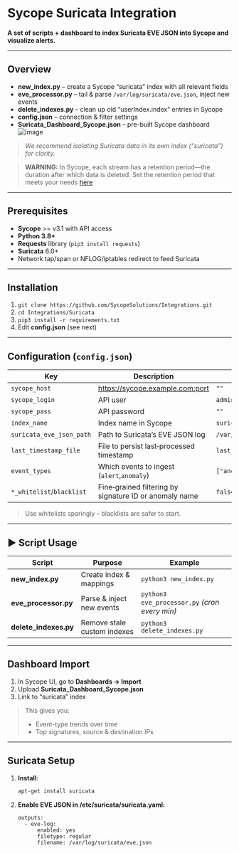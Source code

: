 # Sycope Suricata Integration

**A set of scripts + dashboard to index Suricata EVE JSON into Sycope and visualize alerts.**

---

##  Overview
- **new_index.py** – create a Sycope “suricata” index with all relevant fields  
- **eve_processor.py** – tail & parse `/var/log/suricata/eve.json`, inject new events  
- **delete_indexes.py** – clean up old “userIndex.index” entries in Sycope  
- **config.json** – connection & filter settings  
- **Suricata_Dashboard_Sycope.json** – pre-built Sycope dashboard
![image](https://github.com/user-attachments/assets/05651483-587e-442c-a877-240cdb92a4a7)

>  _We recommend isolating Suricata data in its own index (“suricata”) for clarity._

> **WARNING:** In Sycope, each stream has a retention period—the duration after which data is deleted. Set the retention period that meets your needs [here](https://documentation.sycope.com/User-Guide/Settings/Indices/Retention)
---

##  Prerequisites
- **Sycope** >= v3.1 with API access  
- **Python 3.8+**  
- **Requests** library (`pip3 install requests`)  
- **Suricata** 6.0+  
- Network tap/span or NFLOG/iptables redirect to feed Suricata  

---

##  Installation
1. `git clone https://github.com/SycopeSolutions/Integrations.git`  
2. `cd Integrations/Suricata`  
3. `pip3 install -r requirements.txt` 
4. Edit **config.json** (see next)

---

##  Configuration (`config.json`)
| Key                     | Description                                                       | Default            |
|-------------------------|-------------------------------------------------------------------|--------------------|
| `sycope_host`           | https://sycope.example.com:port                                   | `""`               |
| `sycope_login`          | API user                                                          | `admin`            |
| `sycope_pass`           | API password                                                      | `""`               |
| `index_name`            | Index name in Sycope                                              | `suricata`         |
| `suricata_eve_json_path`| Path to Suricata’s EVE JSON log                                   | `/var/log/suricata/eve.json` |
| `last_timestamp_file`   | File to persist last‐processed timestamp                          | `last_timestamp.txt` |
| `event_types`           | Which events to ingest (`alert`,`anomaly`)                        | `["anomaly","alert"]` |
| `*_whitelist`/`blacklist`| Fine‐grained filtering by signature ID or anomaly name            | `false` / `[]`     |

>  Use whitelists sparingly – blacklists are safer to start.

---

## ▶ Script Usage

| Script               | Purpose                                    | Example                                        |
|----------------------|--------------------------------------------|------------------------------------------------|
| **new_index.py**     | Create index & mappings                    | `python3 new_index.py`                          |
| **eve_processor.py** | Parse & inject new events                  | `python3 eve_processor.py` *(cron every min)*   |
| **delete_indexes.py**| Remove stale custom indexes                | `python3 delete_indexes.py`                     |

---

##  Dashboard Import

1. In Sycope UI, go to **Dashboards → Import**  
2. Upload **Suricata_Dashboard_Sycope.json**  
3. Link to “suricata” index  

>  This gives you:  
> - Event-type trends over time  
> - Top signatures, source & destination IPs  

---

##  Suricata Setup
1. **Install**:  
   ```bash
   apt-get install suricata

2. **Enable EVE JSON in /etc/suricata/suricata.yaml:**
   ```
   outputs:
     - eve-log:
         enabled: yes
         filetype: regular
         filename: /var/log/suricata/eve.json
